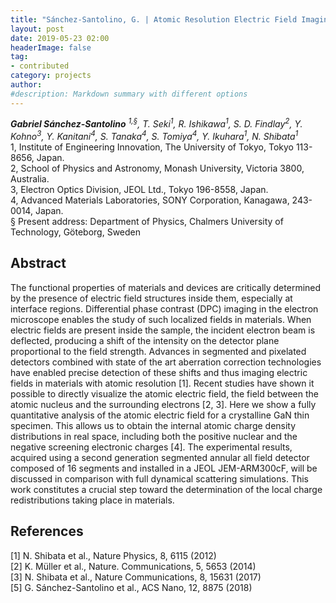```yaml
---
title: "Sánchez-Santolino, G. | Atomic Resolution Electric Field Imaging by Differential Phase Contrast Scanning Transmission Electron Microscopy"
layout: post
date: 2019-05-23 02:00
headerImage: false
tag:
- contributed
category: projects
author:
#description: Markdown summary with different options
---
```


_**Gabriel Sánchez-Santolino** <sup>1,§</sup>, T. Seki<sup>1</sup>, R. Ishikawa<sup>1</sup>, S. D. Findlay<sup>2</sup>, Y. Kohno<sup>3</sup>, Y. Kanitani<sup>4</sup>, S. Tanaka<sup>4</sup>, S. Tomiya<sup>4</sup>, Y. Ikuhara<sup>1</sup>, N. Shibata<sup>1</sup>_<br/>
1, Institute of Engineering Innovation, The University of Tokyo, Tokyo 113-8656, Japan. <br/>
2, School of Physics and Astronomy, Monash University, Victoria 3800, Australia.  <br/>
3, Electron Optics Division, JEOL Ltd., Tokyo 196-8558, Japan. <br/>
4, Advanced Materials Laboratories, SONY Corporation, Kanagawa, 243-0014, Japan.<br/>
§ Present address: Department of Physics, Chalmers University of Technology, Göteborg, Sweden<br/>

## Abstract

The functional properties of materials and devices are critically determined by the presence of electric field structures inside them, especially at interface regions. Differential phase contrast (DPC) imaging in the electron microscope enables the study of such localized fields in materials. When electric fields are present inside the sample, the incident electron beam is deflected, producing a shift of the intensity on the detector plane proportional to the field strength. Advances in segmented and pixelated detectors combined with state of the art aberration correction technologies have enabled precise detection of these shifts and thus imaging electric fields in materials with atomic resolution [1]. Recent studies have shown it possible to directly visualize the atomic electric field, the field between the atomic nucleus and the surrounding electrons [2, 3]. Here we show a fully quantitative analysis of the atomic electric field for a crystalline GaN thin specimen. This allows us to obtain the internal atomic charge density distributions in real space, including both the positive nuclear and the negative screening electronic charges [4]. The experimental results, acquired using a second generation segmented annular all field detector composed of 16 segments and installed in a JEOL JEM-ARM300cF, will be discussed in comparison with full dynamical scattering simulations. This work constitutes a crucial step toward the determination of the local charge redistributions taking place in materials. <br/>

## References
[1] N. Shibata et al., Nature Physics, 8, 6115 (2012)<br/>
[2] K. Müller et al., Nature. Communications, 5, 5653 (2014)<br/>
[3] N. Shibata et al., Nature Communications, 8, 15631 (2017)<br/>
[5] G. Sánchez-Santolino et al., ACS Nano, 12, 8875 (2018)<br/>
